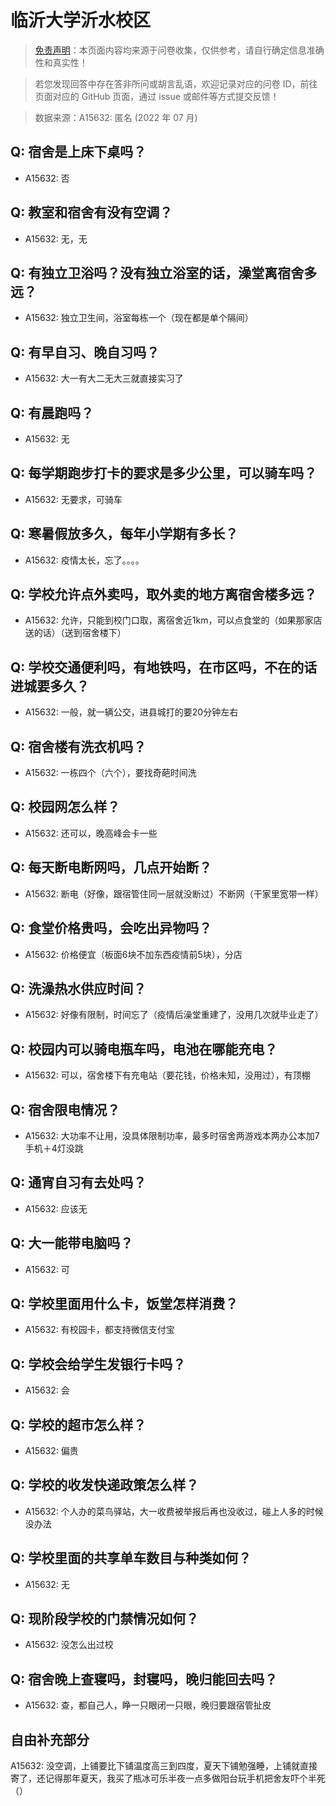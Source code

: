 # 临沂大学沂水校区

> [免责声明](https://colleges.chat/#_3)：本页面内容均来源于问卷收集，仅供参考，请自行确定信息准确性和真实性！

> 若您发现回答中存在答非所问或胡言乱语，欢迎记录对应的问卷 ID，前往页面对应的 GitHub 页面，通过 issue 或邮件等方式提交反馈！

> 数据来源：A15632: 匿名 (2022 年 07 月)

## Q: 宿舍是上床下桌吗？

- A15632: 否

## Q: 教室和宿舍有没有空调？

- A15632: 无，无

## Q: 有独立卫浴吗？没有独立浴室的话，澡堂离宿舍多远？

- A15632: 独立卫生间，浴室每栋一个（现在都是单个隔间）

## Q: 有早自习、晚自习吗？

- A15632: 大一有大二无大三就直接实习了

## Q: 有晨跑吗？

- A15632: 无

## Q: 每学期跑步打卡的要求是多少公里，可以骑车吗？

- A15632: 无要求，可骑车

## Q: 寒暑假放多久，每年小学期有多长？

- A15632: 疫情太长，忘了。。。。

## Q: 学校允许点外卖吗，取外卖的地方离宿舍楼多远？

- A15632: 允许，只能到校门口取，离宿舍近1km，可以点食堂的（如果那家店送的话）（送到宿舍楼下）

## Q: 学校交通便利吗，有地铁吗，在市区吗，不在的话进城要多久？

- A15632: 一般，就一辆公交，进县城打的要20分钟左右

## Q: 宿舍楼有洗衣机吗？

- A15632: 一栋四个（六个），要找奇葩时间洗

## Q: 校园网怎么样？

- A15632: 还可以，晚高峰会卡一些

## Q: 每天断电断网吗，几点开始断？

- A15632: 断电（好像，跟宿管住同一层就没断过）不断网（干家里宽带一样）

## Q: 食堂价格贵吗，会吃出异物吗？

- A15632: 价格便宜（板面6块不加东西疫情前5块），分店

## Q: 洗澡热水供应时间？

- A15632: 好像有限制，时间忘了（疫情后澡堂重建了，没用几次就毕业走了）

## Q: 校园内可以骑电瓶车吗，电池在哪能充电？

- A15632: 可以，宿舍楼下有充电站（要花钱，价格未知，没用过），有顶棚

## Q: 宿舍限电情况？

- A15632: 大功率不让用，没具体限制功率，最多时宿舍两游戏本两办公本加7手机＋4灯没跳

## Q: 通宵自习有去处吗？

- A15632: 应该无

## Q: 大一能带电脑吗？

- A15632: 可

## Q: 学校里面用什么卡，饭堂怎样消费？

- A15632: 有校园卡，都支持微信支付宝

## Q: 学校会给学生发银行卡吗？

- A15632: 会

## Q: 学校的超市怎么样？

- A15632: 偏贵

## Q: 学校的收发快递政策怎么样？

- A15632: 个人办的菜鸟驿站，大一收费被举报后再也没收过，碰上人多的时候没办法

## Q: 学校里面的共享单车数目与种类如何？

- A15632: 无

## Q: 现阶段学校的门禁情况如何？

- A15632: 没怎么出过校

## Q: 宿舍晚上查寝吗，封寝吗，晚归能回去吗？

- A15632: 查，都自己人，睁一只眼闭一只眼，晚归要跟宿管扯皮

## 自由补充部分

A15632: 没空调，上铺要比下铺温度高三到四度，夏天下铺勉强睡，上铺就直接寄了，还记得那年夏天，我买了瓶冰可乐半夜一点多做阳台玩手机把舍友吓个半死（）